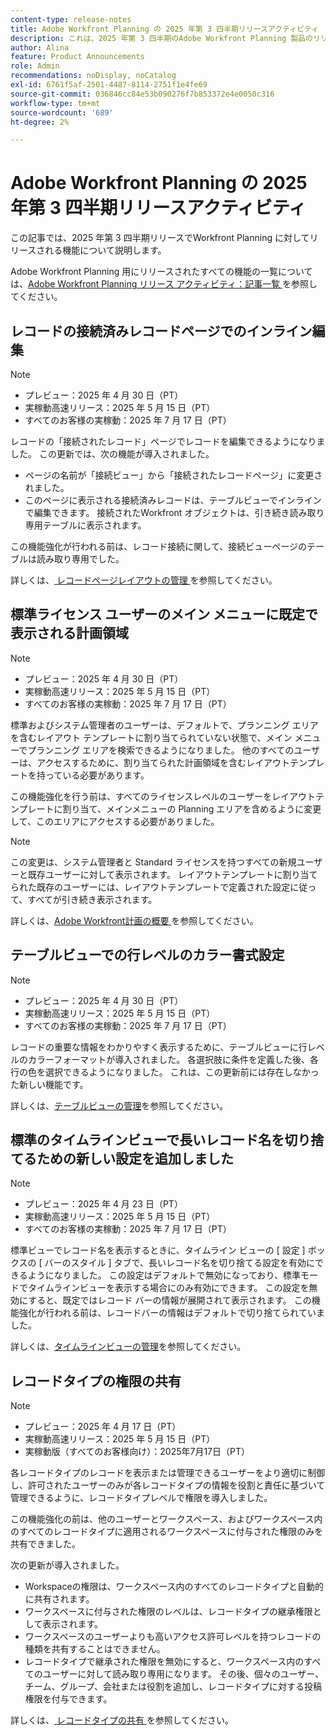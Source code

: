 ```yaml
---
content-type: release-notes
title: Adobe Workfront Planning の 2025 年第 3 四半期リリースアクティビティ
description: これは、2025 年第 3 四半期のAdobe Workfront Planning 製品のリリースアクティビティです。
author: Alina
feature: Product Announcements
role: Admin
recommendations: noDisplay, noCatalog
exl-id: 6761f5af-2501-4487-8114-2751f1e4fe69
source-git-commit: 036846cc84e53b090276f7b853372e4e0050c316
workflow-type: tm+mt
source-wordcount: '689'
ht-degree: 2%

---
```


# Adobe Workfront Planning の 2025 年第 3 四半期リリースアクティビティ

この記事では、2025 年第 3 四半期リリースでWorkfront Planning に対してリリースされる機能について説明します。

<!--keep the sentence below for all future quarterly release pages-->

Adobe Workfront Planning 用にリリースされたすべての機能の一覧については、[Adobe Workfront Planning リリース アクティビティ：記事一覧 ](/help/quicksilver/product-announcements/product-releases/planning-release-activity/planning-release-activity-article-index.md) を参照してください。

## レコードの接続済みレコードページでのインライン編集

>[!NOTE]
>
>* プレビュー：2025 年 4 月 30 日（PT）
>* 実稼動高速リリース：2025 年 5 月 15 日（PT）
>* すべてのお客様の実稼動：2025 年 7 月 17 日（PT）

レコードの「接続されたレコード」ページでレコードを編集できるようになりました。 この更新では、次の機能が導入されました。

* ページの名前が「接続ビュー」から「接続されたレコードページ」に変更されました。
* このページに表示される接続済みレコードは、テーブルビューでインラインで編集できます。 接続されたWorkfront オブジェクトは、引き続き読み取り専用テーブルに表示されます。

この機能強化が行われる前は、レコード接続に関して、接続ビューページのテーブルは読み取り専用でした。

詳しくは、[ レコードページレイアウトの管理 ](/help/quicksilver/planning/records/manage-the-record-page.md) を参照してください。

## 標準ライセンス ユーザーのメイン メニューに既定で表示される計画領域

>[!NOTE]
>
>* プレビュー：2025 年 4 月 30 日（PT）
>* 実稼動高速リリース：2025 年 5 月 15 日（PT）
>* すべてのお客様の実稼動：2025 年 7 月 17 日（PT）

標準およびシステム管理者のユーザーは、デフォルトで、プランニング エリアを含むレイアウト テンプレートに割り当てられていない状態で、メイン メニューでプランニング エリアを検索できるようになりました。 他のすべてのユーザーは、アクセスするために、割り当てられた計画領域を含むレイアウトテンプレートを持っている必要があります。

この機能強化を行う前は、すべてのライセンスレベルのユーザーをレイアウトテンプレートに割り当て、メインメニューの Planning エリアを含めるように変更して、このエリアにアクセスする必要がありました。

>[!NOTE]
>
>この変更は、システム管理者と Standard ライセンスを持つすべての新規ユーザーと既存ユーザーに対して表示されます。
>レイアウトテンプレートに割り当てられた既存のユーザーには、レイアウトテンプレートで定義された設定に従って、すべてが引き続き表示されます。

詳しくは、[Adobe Workfront計画の概要 ](/help/quicksilver/planning/access/access-overview.md) を参照してください。

## テーブルビューでの行レベルのカラー書式設定

>[!NOTE]
>
>* プレビュー：2025 年 4 月 30 日（PT）
>* 実稼動高速リリース：2025 年 5 月 15 日（PT）
>* すべてのお客様の実稼動：2025 年 7 月 17 日（PT）

レコードの重要な情報をわかりやすく表示するために、テーブルビューに行レベルのカラーフォーマットが導入されました。 各選択肢に条件を定義した後、各行の色を選択できるようになりました。  これは、この更新前には存在しなかった新しい機能です。

詳しくは、[テーブルビューの管理](/help/quicksilver/planning/views/manage-the-table-view.md)を参照してください。

## 標準のタイムラインビューで長いレコード名を切り捨てるための新しい設定を追加しました

>[!NOTE]
>
>* プレビュー：2025 年 4 月 23 日（PT）
>* 実稼動高速リリース：2025 年 5 月 15 日（PT）
>* すべてのお客様の実稼動：2025 年 7 月 17 日（PT）

標準ビューでレコード名を表示するときに、タイムライン ビューの [ 設定 ] ボックスの [ バーのスタイル ] タブで、長いレコード名を切り捨てる設定を有効にできるようになりました。 この設定はデフォルトで無効になっており、標準モードでタイムラインビューを表示する場合にのみ有効にできます。 この設定を無効にすると、既定ではレコード バーの情報が展開されて表示されます。 この機能強化が行われる前は、レコードバーの情報はデフォルトで切り捨てられていました。

詳しくは、[タイムラインビューの管理](/help/quicksilver/planning/views/manage-the-timeline-view.md)を参照してください。

## レコードタイプの権限の共有


>[!NOTE]
>
>* プレビュー：2025 年 4 月 17 日（PT）
>* 実稼動高速リリース：2025 年 5 月 15 日（PT）
>* 実稼動版（すべてのお客様向け）：2025年7月17日（PT）

各レコードタイプのレコードを表示または管理できるユーザーをより適切に制御し、許可されたユーザーのみが各レコードタイプの情報を役割と責任に基づいて管理できるように、レコードタイプレベルで権限を導入しました。

この機能強化の前は、他のユーザーとワークスペース、およびワークスペース内のすべてのレコードタイプに適用されるワークスペースに付与された権限のみを共有できました。

次の更新が導入されました。

* Workspaceの権限は、ワークスペース内のすべてのレコードタイプと自動的に共有されます。
* ワークスペースに付与された権限のレベルは、レコードタイプの継承権限として表示されます。
* ワークスペースのユーザーよりも高いアクセス許可レベルを持つレコードの種類を共有することはできません。
* レコードタイプで継承された権限を無効にすると、ワークスペース内のすべてのユーザーに対して読み取り専用になります。 その後、個々のユーザー、チーム、グループ、会社または役割を追加し、レコードタイプに対する投稿権限を付与できます。

詳しくは、[ レコードタイプの共有 ](/help/quicksilver/planning/access/share-record-types.md) を参照してください。



